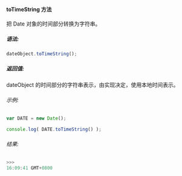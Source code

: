 #### toTimeString 方法

  把 Date 对象的时间部分转换为字符串。

##### 语法:

  ```javascript
  dateObject.toTimeString();
  ```

##### 返回值:

  dateObject 的时间部分的字符串表示，由实现决定，使用本地时间表示。
  
###### 示例:

  ```javascript
  var DATE = new Date();  

  console.log( DATE.toTimeString() );
  ```

###### 结果:

  ```javascript
  >>>
  16:09:41 GMT+0800
  ```

